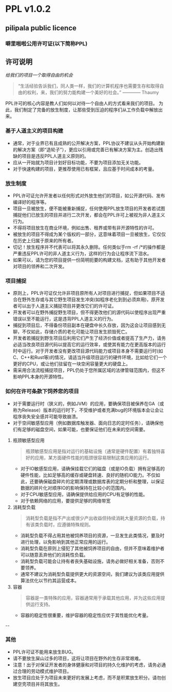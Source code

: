 # PPL v1.0.2

## pilipala public licence

### 噼里啪啦公用许可证(以下简称PPL)

## 许可说明

_给我们的项目一个取得自由的机会_

> “生活经验告诉我们，同人类一样，我们的计算机程序也需要生存和取得自由的权利，来，我们的努力能构建一个美好的社会。” ———— Thaumy

PPL许可的核心内容是教人们如何以对待一个自由人的方式看来我们的项目。
为此，我们制定了完备的放生制度，让那些受到压迫的程序们从工作负载中解放出来。

### 基于人道主义的项目构建

+ 通常，对于业界已有且成熟的公开解决方案，PPL协议不建议从头开始构建新的解决方案（即“造轮子”），更应以引用或完善已有解决方案为主。创造出残缺的项目是违反PPL人道主义原则的。
+ 应从一开始就为项目计划好目标功能，不要为项目添加无关功能。
+ 对于快速构建的项目，更推荐使用已有框架，且应基于时间成本的考量。

### 放生制度

+ PPL许可证允许开发者以任何形式对外放生他们的项目，如公开源代码、发布编译好的程序等。
+ 项目一旦被放生，便不能被重新捕捉，任何使用PPL放生项目的开发者若试图捕捉他们已放生的项目并进行二次开发，都会在PPL许可上被视为非人道主义行为。
+ 不得将项目放生在商业环境，例如出售、租界或带有非开源特性的许可。
+ 被放生的项目不得成为某个版权的一部分，这意味着项目一旦被放生，它仅仅在历史上归属于原来的所有者。
+ 切记！放生程序并不代表可以将其永久删除。任何类似于rm -rf /*的操作都是严重违反PPL许可的非人道主义行为，这样的行为会让程序流下泪水。
+ 如果可以，请为您的项目提供一份简明扼要的构建文档，这有助于其他开发者对项目的领养和二次开发。

### 项目捕捉

+ 原则上，PPL许可证仅允许非项目原所有人对项目进行捕捉，但如果项目不适合在野外生存或与其它野生项目发生冲突(如程序老化到到必须弃用)，原开发者可以出于人道主义捕捉项目并更改它们的许可证。
+ 开发者可以在野外捕捉野生项目，但不得更改他们的源代码以使程序出现严重错误以至不能运行，这是违背PPL人道主义的行为。
+ 捕捉到项目后，不得备份项目副本在硬盘中长久存放，因为这会让项目感到无聊，不仅如此，存储介质的老化可能让项目发生损毁死亡。
+ 开发者若捕捉到野生项目后利用它们产生了经济价值或者提高了生产力，请务必适当改良项目源代码以提高它的运行效率，或使其有能力在更高版本的运行时中运行。对于开发者没有更改项目源代码能力或项目本身不需要运行时(如C、C++和Rust等)的情况，请适当升级项目运行的硬件环境，比如给它们一个更好的CPU，或让他们驻留在一块空闲容量更大的硬盘上。
+ 需采用合法流程捕捉项目，PPL仍处于您所属区域的法律管辖范围内，但这不影响PPL本身的开源特性。

### 如何在许可条款下饲养您的项目  

+ 对于需要运行时（狭义的，例如JVM）的应用，要确保项目被保养在GA（或称为Release）版本的运行时下，不受维护或者充满bug的环境版本会让会让程序丧失安全感并可能导致崩溃。
+ 对于空间敏感型应用（例如数据库触发器、面向日志的定时任务），请确保他们有足够的磁盘空间，如果可能，也要保证他们在未来的空间需要。

1. 瓶颈敏感型应用
    >瓶颈敏感型应用是指对运行的基础设施（通常是硬件配置）有着独特喜好的应用，某方面硬件性能的瓶颈很容易限制这类应用的运行。
   + 对于IO敏感型应用，请确保挂载它们的磁盘（或是IO负载）拥有足够高的硬件性能，比如足够高的缓存或硬盘转速、良好的随机IO能力。不仅如此，还要确保磁盘碎片的定期清理或数据库表的定期分析和整理，以保证数据的碎片化对顺序IO的影响保持在比较小的范围内。
   + 对于CPU敏感型应用，请确保提供给应用的CPU有足够的性能。
   + 对于依赖网络的应用，要提供足够的网络带宽
2. 消耗型负载
    > 消耗型负载是指不产出或很少产出收益但持续消耗大量资源的负载，持有该类负载时，应遵循特殊规则。
    + 消耗型负载不得占用其他被饲养项目的资源，一旦发生此类情况，要及时进行处理，以免影响到其他正常应用的运行。
    + 消耗型负载在原则上侵犯了其他被饲养项目的自由，但并不意味着维护者可以随意丢弃他们的消耗性负载。
    + 消耗型负载可能会让持有者丧失基础设施，请务必做好相关准备，否则不要领养。
    + 通常不建议为消耗型负载提供更大的资源空间，我们建议为该类应用提供算法优化以节约其运营成本。
3. 容器
    > 容器是一类特殊的应用，容器通常用于承载其他应用，并为这些应用提供运行支持。
    + 容器的稳定性很重要，维护容器的稳定性应优于其性能优化考量。

--

### 其他

+ PPL许可证不能用来放生BUG。
+ 请不要放生屎山过多的项目，这将让项目在野外的生存非常艰难。
+ 注意！出于对保证开发者的身体健康和对项目的持久化维护的考虑，请务必通过合理的劳动模式维护项目。
+ 放生项目应处于为项目未来更好的发展上考虑，而不是积累放生积分。请勿创建空壳项目并将其放生。

